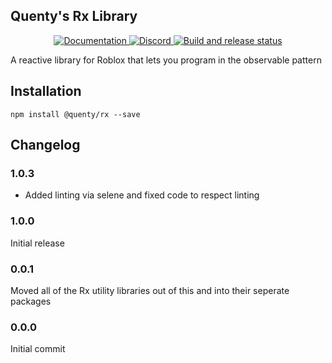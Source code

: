 ## Quenty's Rx Library
<div align="center">
  <a href="http://quenty.github.io/api/">
    <img src="https://img.shields.io/badge/docs-website-green.svg" alt="Documentation" />
  </a>
  <a href="https://discord.gg/mhtGUS8">
    <img src="https://img.shields.io/badge/discord-nevermore-blue.svg" alt="Discord" />
  </a>
  <a href="https://github.com/Quenty/NevermoreEngine/actions">
    <img src="https://github.com/Quenty/NevermoreEngine/actions/workflows/build.yml/badge.svg" alt="Build and release status" />
  </a>
</div>

A reactive library for Roblox that lets you program in the observable pattern

## Installation
```
npm install @quenty/rx --save
```

## Changelog

### 1.0.3
- Added linting via selene and fixed code to respect linting

### 1.0.0
Initial release

### 0.0.1 
Moved all of the Rx utility libraries out of this and into their seperate packages

### 0.0.0
Initial commit